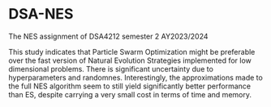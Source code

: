 # DSA-NES
The NES assignment of DSA4212 semester 2 AY2023/2024

This study indicates that Particle Swarm Optimization might be preferable over the fast version of Natural Evolution Strategies implemented for low dimensional problems. There is significant uncertainty due to hyperparameters and randomnes. Interestingly, the approximations made to the full NES algorithm seem to still yield significantly better performance than ES, despite carrying a very small cost in terms of time and memory. 
